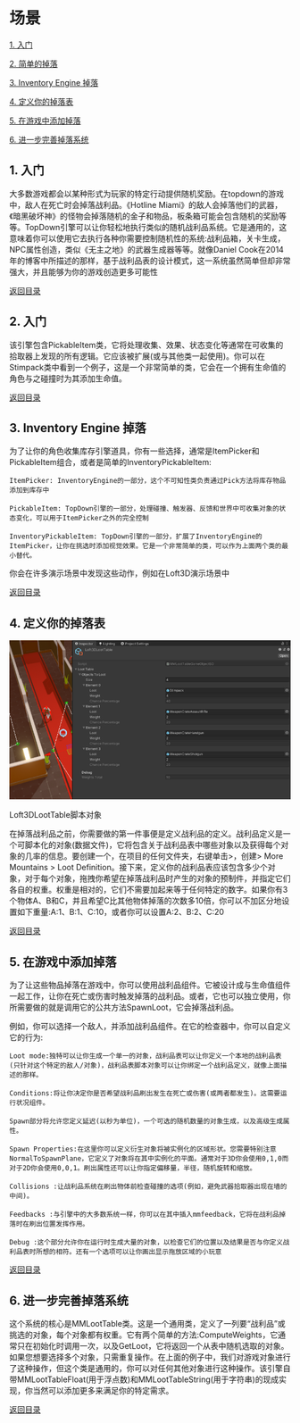  <span id="mulu"></span>

# 场景              

[1. 入门](#1)  
 
[2. 简单的掉落](#2)  
 
[3. Inventory Engine 掉落](#3) 
 
[4. 定义你的掉落表](#4) 

[5. 在游戏中添加掉落](#5) 

[6. 进一步完善掉落系统](#6) 

<p id="1"></p>              

## 1. 入门
 
大多数游戏都会以某种形式为玩家的特定行动提供随机奖励。在topdown的游戏中，敌人在死亡时会掉落战利品。《Hotline Miami》的敌人会掉落他们的武器，《暗黑破坏神》的怪物会掉落随机的金子和物品，板条箱可能会包含随机的奖励等等。TopDown引擎可以让你轻松地执行类似的随机战利品系统。它是通用的，这意味着你可以使用它去执行各种你需要控制随机性的系统:战利品箱，关卡生成，NPC属性创造，类似《无主之地》的武器生成器等等。就像Daniel Cook在2014年的博客中所描述的那样，基于战利品表的设计模式，这一系统虽然简单但却非常强大，并且能够为你的游戏创造更多可能性
 
[返回目录](#mulu)

<p id="2"></p>              

## 2. 入门
 
该引擎包含PickableItem类，它将处理收集、效果、状态变化等通常在可收集的拾取器上发现的所有逻辑。它应该被扩展(或与其他类一起使用)。你可以在Stimpack类中看到一个例子，这是一个非常简单的类，它会在一个拥有生命值的角色与之碰撞时为其添加生命值。
 
[返回目录](#mulu)

<p id="3"></p>              

## 3. Inventory Engine 掉落
 
为了让你的角色收集库存引擎道具，你有一些选择，通常是ItemPicker和PickableItem组合，或者是简单的InventoryPickableItem:

    ItemPicker: InventoryEngine的一部分，这个不可知性类负责通过Pick方法将库存物品添加到库存中

    PickableItem: TopDown引擎的一部分，处理碰撞、触发器、反馈和世界中可收集对象的状态变化，可以用于ItemPicker之外的完全控制

    InventoryPickableItem: TopDown引擎的一部分，扩展了InventoryEngine的ItemPicker，让你在挑选时添加视觉效果。它是一个非常简单的类，可以作为上面两个类的最小替代。

你会在许多演示场景中发现这些动作，例如在Loft3D演示场景中
 
[返回目录](#mulu)

<p id="4"></p>              

## 4. 定义你的掉落表
 
 ![示例图片](/images/loot-1.png)

 Loft3DLootTable脚本对象

 在掉落战利品之前，你需要做的第一件事便是定义战利品的定义。战利品定义是一个可脚本化的对象(数据文件)，它将包含关于战利品表中哪些对象以及获得每个对象的几率的信息。要创建一个，在项目的任何文件夹，右键单击>，创建> More Mountains > Loot Definition。接下来，定义你的战利品表应该包含多少个对象，对于每个对象，拖拽你希望在掉落战利品时产生的对象的预制件，并指定它们各自的权重。权重是相对的，它们不需要加起来等于任何特定的数字。如果你有3个物体A、B和C，并且希望C比其他物体掉落的次数多10倍，你可以不加区分地设置如下重量:A:1、B:1、C:10，或者你可以设置A:2、B:2、C:20

[返回目录](#mulu)

<p id="5"></p>              

## 5. 在游戏中添加掉落
 
为了让这些物品掉落在游戏中，你可以使用战利品组件。它被设计成与生命值组件一起工作，让你在死亡或伤害时触发掉落的战利品。或者，它也可以独立使用，你所需要做的就是调用它的公共方法SpawnLoot，它会掉落战利品。

例如，你可以选择一个敌人，并添加战利品组件。在它的检查器中，你可以自定义它的行为:
 
    Loot mode:独特可以让你生成一个单一的对象，战利品表可以让你定义一个本地的战利品表(只针对这个特定的敌人/对象)，战利品表脚本对象可以让你绑定一个战利品定义，就像上面描述的那样。

    Conditions:将让你决定你是否希望战利品刷出发生在死亡或伤害(或两者都发生)。这需要运行状况组件。

    Spawn部分将允许您定义延迟(以秒为单位)，一个可选的随机数量的对象生成，以及高级生成属性。

    Spawn Properties:在这里你可以定义衍生对象将被实例化的区域形状。您需要特别注意NormalToSpawnPlane，它定义了对象将在其中实例化的平面。通常对于3D你会使用0,1,0而对于2D你会使用0,0,1。刷出属性还可以让你指定偏移量，半径，随机旋转和缩放。

    Collisions :让战利品系统在刷出物体前检查碰撞的选项(例如，避免武器拾取器出现在墙的中间)。

    Feedbacks :与引擎中的大多数系统一样，你可以在其中插入mmfeedback，它将在战利品掉落时在刷出位置发挥作用。

    Debug :这个部分允许你在运行时生成大量的对象，以检查它们的位置以及结果是否与你定义战利品表时所想的相符。还有一个选项可以让你画出显示拖放区域的小玩意

[返回目录](#mulu)

<p id="6"></p>              

## 6. 进一步完善掉落系统
 
这个系统的核心是MMLootTable类。这是一个通用类，定义了一列要“战利品”或挑选的对象，每个对象都有权重。它有两个简单的方法:ComputeWeights，它通常只在初始化时调用一次，以及GetLoot，它将返回一个从表中随机选取的对象。如果您想要选择多个对象，只需重复操作。在上面的例子中，我们对游戏对象进行了这种操作，但这个类是通用的，你可以对任何其他对象进行这种操作。该引擎自带MMLootTableFloat(用于浮点数)和MMLootTableString(用于字符串)的现成实现，你当然可以添加更多来满足你的特定需求。

[返回目录](#mulu)